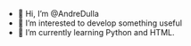 - 👋 Hi, I’m @AndreDulla
- 👀 I’m interested to develop something useful
- 🌱 I’m currently learning Python and HTML.

<!---
AndreDulla/AndreDulla is a ✨ special ✨ repository because its `README.md` (this file) appears on your GitHub profile.
You can click the Preview link to take a look at your changes.
--->
